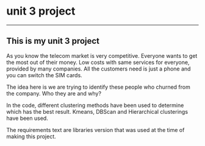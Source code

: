 # unit 3 project
---
This is my unit 3 project
---

As you know the telecom market is very competitive. Everyone wants to get the most out of their money. Low costs with same services for everyone, provided by many companies. All the customers need is just a phone and you can switch the SIM cards.

The idea here is we are trying to identify these people who churned from the company. Who they are and why? 

In the code, different clustering methods have been used to determine which has the best result. Kmeans, DBScan and Hierarchical clusterings have been used.

The requirements text are libraries version that was used at the time of making this project.
